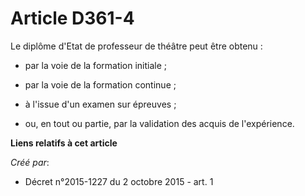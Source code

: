 # Article D361-4

Le diplôme d'Etat de professeur de théâtre peut être obtenu : 

- par la voie de la formation initiale ; 

- par la voie de la formation continue ; 

- à l'issue d'un examen sur épreuves ; 

- ou, en tout ou partie, par la validation des acquis de l'expérience.

**Liens relatifs à cet article**

_Créé par_:

  - Décret n°2015-1227 du 2 octobre 2015 - art. 1
